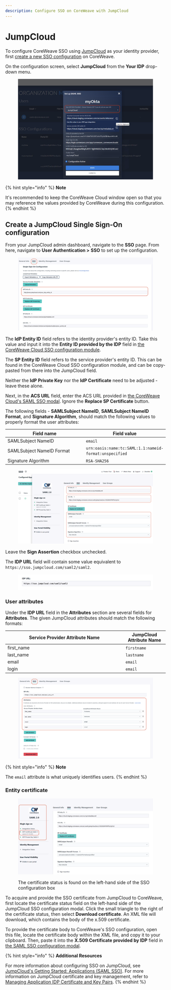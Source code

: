 ```yaml
---
description: Configure SSO on CoreWeave with JumpCloud
---
```


# JumpCloud

To configure CoreWeave SSO using [JumpCloud](https://jumpcloud.com/) as your identity provider, first [create a new SSO configuration](./#create-a-new-sso-configuration) on CoreWeave.

On the configuration screen, select **JumpCloud** from the **Your IDP** drop-down menu.

<figure><img src="../../../.gitbook/assets/image (22) (1).png" alt=""><figcaption></figcaption></figure>

{% hint style="info" %}
**Note**

It's recommended to keep the CoreWeave Cloud window open so that you may reference the values provided by CoreWeave during this configuration.
{% endhint %}

## Create a JumpCloud Single Sign-On configuration

From your JumpCloud admin dashboard, navigate to the **SSO** page. From here, navigate to **User Authentication >** **SSO** to set up the configuration.

<figure><img src="../../../.gitbook/assets/image (52) (4).png" alt="Screenshot of JumpCloud&#x27;s SSO configuration screen"><figcaption></figcaption></figure>

The **IdP Entity ID** field refers to the identity provider's entity ID. Take this value and input it into the **Entity ID provided by the IDP** field in [the CoreWeave Cloud SSO configuration module](./#the-saml-sso-modal).

The **SP Entity ID** field refers to the service provider's entity ID. This can be found in the CoreWeave Cloud SSO configuration module, and can be copy-pasted from there into the JumpCloud field.

Neither the **IdP Private Key** nor the **IdP Certificate** need to be adjusted - leave these alone.

Next, in the **ACS URL** field, enter the ACS URL provided in [the CoreWeave Cloud's SAML SSO modal](./#the-saml-sso-modal). Ignore the **Replace SP Certificate** button.

The following fields - **SAMLSubject NameID**, **SAMLSubject NameID Format**, and **Signature Algorithm**, should match the following values to properly format the user attributes:

<table><thead><tr><th width="297">Field name</th><th>Field value</th></tr></thead><tbody><tr><td>SAMLSubject NameID</td><td><code>email</code></td></tr><tr><td>SAMLSubject NameID Format</td><td><code>urn:oasis:name:tc:SAML:1.1:nameid-format:unspecified</code></td></tr><tr><td>Signature Algorithm</td><td><code>RSA-SHA256</code></td></tr></tbody></table>

<figure><img src="../../../.gitbook/assets/image (17) (4) (1).png" alt=""><figcaption></figcaption></figure>

Leave the **Sign Assertion** checkbox unchecked.

The **IDP URL** field will contain some value equivalent to `https://sso.jumpcloud.com/saml2/saml2`.

<figure><img src="../../../.gitbook/assets/image (15) (1).png" alt="Screenshot of the IDP URL field on JumpCloud"><figcaption></figcaption></figure>

### User attributes

Under the **IDP URL** field in the **Attributes** section are several fields for **Attributes**. The given JumpCloud attributes should match the following formats:

<table><thead><tr><th width="357">Service Provider Attribute Name</th><th>JumpCloud Attribute Name</th></tr></thead><tbody><tr><td>first_name</td><td><code>firstname</code></td></tr><tr><td>last_name</td><td><code>lastname</code></td></tr><tr><td>email</td><td><code>email</code></td></tr><tr><td>login</td><td><code>email</code></td></tr></tbody></table>

<figure><img src="../../../.gitbook/assets/image (56) (3).png" alt="Screenshot of JumpCloud SSO attributes"><figcaption></figcaption></figure>

{% hint style="info" %}
**Note**

The `email` attribute is what uniquely identifies users.
{% endhint %}

### Entity certificate

<figure><img src="../../../.gitbook/assets/image (35).png" alt="Screenshot of the certificate status on JumpCloud SSO"><figcaption><p>The certificate status is found on the left-hand side of the SSO configuration box</p></figcaption></figure>

To acquire and provide the SSO certificate from JumpCloud to CoreWeave, first locate the certificate status field on the left-hand side of the JumpCloud SSO configuration modal. Click the small triangle to the right of the certificate status, then select **Download certificate**. An XML file will download, which contains the body of the x.509 certificate.

To provide the certificate body to CoreWeave's SSO configuration, open this file, locate the certificate body within the XML file, and copy it to your clipboard. Then, paste it into the **X.509 Certificate provided by IDP** field in [the SAML SSO configuration modal](./#the-saml-sso-modal).

{% hint style="info" %}
**Additional Resources**

For more information about configuring SSO on JumpCloud, see [JumpCloud's Getting Started: Applications (SAML SSO)](https://support.jumpcloud.com/support/s/article/getting-started-applications-saml-sso2). For more information on JumpCloud certificate and key management, refer to [Managing Application IDP Certificate and Key Pairs](https://support.jumpcloud.com/support/s/article/managing-application-idp-certificate-and-key-pairs).
{% endhint %}
